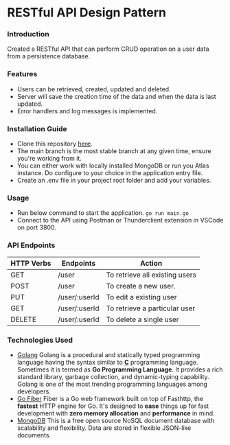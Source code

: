 # RESTful API Design Pattern
### Introduction  
Created a RESTful API that can perform CRUD operation on a user data	from a persistence database.
### Features  
* Users can be retrieved, created, updated and deleted.   
* Server will save the creation time of the data and when the data is last updated.  
* Error handlers and log messages is implemented.
### Installation Guide  
* Clone this repository [here](https://github.com/chiragjh7/user-rest-api.git).  
* The main branch is the most stable branch at any given time, ensure you're working from it.  
* You can either work with locally installed MongoDB or run you Atlas instance. Do configure to your choice in the application entry file.  
* Create an .env file in your project root folder and add your variables.
### Usage  
* Run below command to start the application.
	`go run main.go `  
* Connect to the API using Postman or Thunderclient extension in VSCode on port 3800.
### API Endpoints  
| HTTP Verbs | Endpoints | Action |  
| --- | --- | --- |  
| GET | /user | To retrieve all existing users |  
| POST | /user | To create a new user.|  
| PUT | /user/:userId | To edit a existing user |  
| GET | /user/:userId | To retrieve a particular user |  
| DELETE | /user/:userId | To delete a single user |
### Technologies Used  
* [Golang](https://go.dev/) Golang is a procedural and statically typed programming language having the syntax similar to [**C**](https://www.geeksforgeeks.org/c-programming-language/) programming language. Sometimes it is termed as **Go Programming Language**. It provides a rich standard library, garbage collection, and dynamic-typing capability.  Golang is one of the most trending programming languages among developers.
* [Go Fiber](https://gofiber.io/) Fiber is a Go web framework built on top of Fasthttp, the  **fastest** HTTP engine for Go. It's designed to  **ease** things up for fast development with  **zero memory allocation** and  **performance** in mind.
* [MongoDB](https://www.mongodb.com/) This is a free open source NoSQL document database with scalability and flexibility. Data are stored in flexible JSON-like documents.
